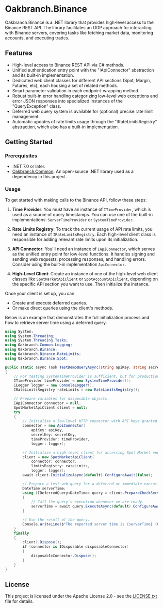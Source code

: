 # Oakbranch.Binance

Oakbranch.Binance is a .NET library that provides high-level access to the Binance REST API. The library facilitates an OOP approach for interacting with Binance servers, covering tasks like fetching market data, monitoring accounts, and executing trades.

## Features

- High-level access to Binance REST API via C# methods.
- Unified authentication entry point with the "IApiConnector" abstraction and its built-in implementation.
- Dedicated web client classes for different API sections (Spot, Margin, Futures, etc), each housing a set of related methods.
- Smart parameter validation in each endpoint-wrapping method.
- Robust built-in error handling categorizing low-level web exceptions and error JSON responses into specialized instances of the "QueryException" class.
- Deferred web query system is available for (optional) precise rate limit management.
- Automatic updates of rate limits usage through the "IRateLimitsRegistry" abstraction, which also has a built-in implementation.

## Getting Started

### Prerequisites

- .NET 7.0 or later.
- [Oakbranch.Common](https://github.com/Neophyte94/Oakbranch.Common): An open-source .NET library used as a dependency in this project.

### Usage

To get started with making calls to the Binance API, follow these steps:

1. **Time Provider**: You must have an instance of `ITimeProvider`, which is used as a source of query timestamps. You can use one of the built-in implementations: `ServerTimeProvider` or `SystemTimeProvider`.

2. **Rate Limits Registry**: To track the current usage of API rate limits, you need an instance of `IRateLimitsRegistry`. Each high-level client class is responsible for adding relevant rate limits upon its initialization.

3. **API Connector**: You'll need an instance of `IApiConnector`, which serves as the unified entry point for low-level functions. It handles signing and sending web requests, processing responses, and handling errors. Consider using the built-in implementation `ApiConnector`.

4. **High-Level Client**: Create an instance of one of the high-level web client classes like `SpotMarketApiClient` or `SpotAccountApiClient`, depending on the specific API section you want to use. Then initialize the instance.

Once your client is set up, you can:
- Create and execute deferred queries.
- Or make direct queries using the client's methods.

Below is an example that demonstrates the full initialization process and how to retrieve server time using a deferred query.

```csharp
using System;
using System.Threading;
using System.Threading.Tasks;
using Oakbranch.Common.Logging;
using Oakbranch.Binance;
using Oakbranch.Binance.RateLimits;
using Oakbranch.Binance.Spot;

public static async Task TestDemoQueryAsync(string apiKey, string secretKey = null, CancellationToken ct = default)
{
    // For testing SystemTimeProvider is sufficient, but for production ServerTimeProvider is recommended.
    ITimeProvider timeProvider = new SystemTimeProvider();
    ILogger logger = new ConsoleLogger();
    IRateLimitsRegistry rateLimits = new RateLimitsRegistry();

    // Prepare variables for disposable objects.
    IApiConnector connector = null;
    SpotMarketApiClient client = null;
    try
    {
        // Initialize a low-level HTTP connector with API keys granted by Binance.
        connector = new ApiConnector(
            apiKey: apiKey,
            secretKey: secretKey,
            timeProvider: timeProvider,
            logger: logger);

        // Initialize a high-level client for accessing Spot Market endpoints.
        client = new SpotMarketApiClient(
            connector: connector,
            limitsRegistry: rateLimits,
            logger: logger);
        await client.InitializeAsync(default).ConfigureAwait(false);

        // Prepare a test web query for a deferred or immediate execution.
        DateTime serverTime;
        using (IDeferredQuery<DateTime> query = client.PrepareCheckServerTime())
        {
            // Call the query's execution whenever we are ready.
            serverTime = await query.ExecuteAsync(default).ConfigureAwait(false);
        }

        // Use the result of the query.
        Console.WriteLine($"The reported server time is {serverTime} (UTC).");
    }
    finally
    {
        client?.Dispose();
        if (connector is IDisposable disposableConnector)
        {
            disposableConnector.Dispose();
        }
    }
}
```

## License

This project is licensed under the Apache License 2.0 - see the [LICENSE.txt](LICENSE.txt) file for details.
